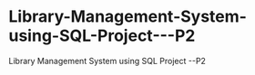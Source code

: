 # Library-Management-System-using-SQL-Project---P2
Library Management System using SQL Project --P2
